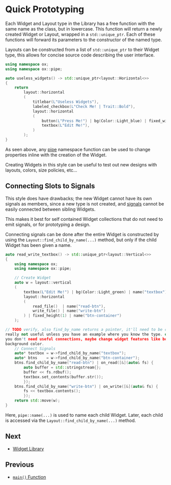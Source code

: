 # Quick Prototyping

Each Widget and Layout type in the Library has a free function with the same
name as the class, but in lowercase. This function will return a newly created
Widget or Layout, wrapped in a `std::unique_ptr`. Each of these functions will
forward its parameters to the constructor of the named type.

Layouts can be constructed from a list of `std::unique_ptr` to their Widget
type, this allows for concise source code describing the user interface.

```cpp
using namespace ox;
using namespace ox::pipe;

auto useless_widgets() -> std::unique_ptr<layout::Horizontal<>>
{
    return
        layout::horizontal
        (
            titlebar(L"Useless Widgets"),
            labeled_checkbox(L"Check Me! | Trait::Bold"),
            layout::horizontal
            (
                button(L"Press Me!") | bg(Color::Light_blue) | fixed_width(11),
                textbox(L"Edit Me!"),
            )
        );
}
```

As seen above, any [pipe](pipe.md) namespace function can be used to change
properties inline with the creation of the Widget.

Creating Widgets in this style can be useful to test out new designs with
layouts, colors, size policies, etc...

## Connecting Slots to Signals

This style does have drawbacks; the new Widget cannot have its own signals as
members, since a new type is not created, and [signals](signals.md) cannot be
easily connected between sibling Widgets.

This makes it best for self contained Widget collections that do not need to
emit signals, or for prototyping a design.

Connecting signals can be done after the entire Widget is constructed by using
the `Layout::find_child_by_name(...)` method, but only if the child Widget has
been given a name.

```cpp
auto read_write_textbox() -> std::unique_ptr<layout::Vertical<>>
{
    using namespace ox;
    using namespace ox::pipe;

    // Create Widget
    auto w = layout::vertical
    (
        textbox(L"Edit Me!") | bg(Color::Light_green) | name("textbox"),
        layout::horizontal
        (
            read_file()  | name("read-btn"),
            write_file() | name("write-btn")
        ) | fixed_height(1) | name("btn-container")
    );

// TODO verify, also find_by_name returns a pointer, it'll need to be casted,
really not useful unless you have an example where you know the type. or where
you don't need useful connections, maybe change widget features like border or
background color.
    // Connect Signals
    auto* textbox = w->find_child_by_name("textbox");
    auto* btns    = w->find_child_by_name("btn-container");
    btns.find_child_by_name("read-btn") | on_read([&](auto& fs) {
        auto buffer = std::stringstream{};
        buffer << fs.rdbuf();
        textbox.set_contents(buffer.str());
        });
    btns.find_child_by_name("write-btn") | on_write([&](auto& fs) {
        fs << textbox.contents();
        });
    return std::move(w);
}
```

Here, `pipe::name(...)` is used to name each child Widget. Later, each child is
accessed via the `Layout::find_child_by_name(...)` method.

## Next

- [Widget Library](widget.md#widget-library)

## Previous

- [`main()` Function](main-function.md)
